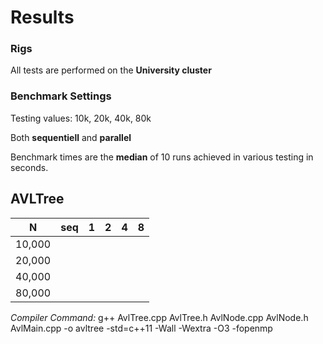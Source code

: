 # Results

### Rigs
All tests are performed on the **University cluster**

### Benchmark Settings

Testing values: 10k, 20k, 40k, 80k

Both **sequentiell** and **parallel**

Benchmark times are the **median** of 10 runs achieved in various testing in seconds.

## AVLTree

| N | seq | 1 | 2 | 4 | 8 |
|------|-------|--------|--------|--------|--------|
| 10,000 | | | | | |
| 20,000 | | | | | |
| 40,000 | | | | | |
| 80,000 | | | | | |

_Compiler Command:_ g++ AvlTree.cpp AvlTree.h AvlNode.cpp AvlNode.h AvlMain.cpp -o avltree -std=c++11 -Wall -Wextra -O3 -fopenmp
